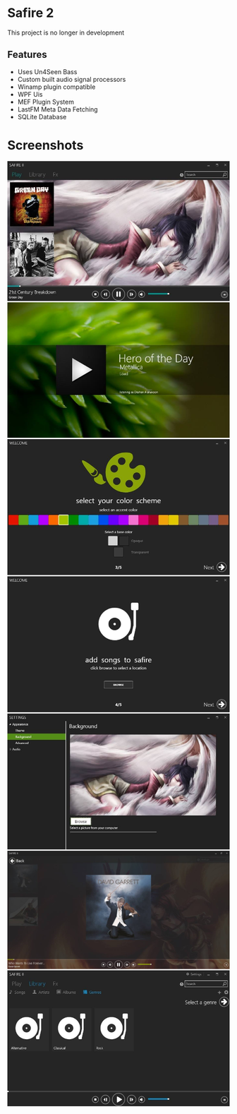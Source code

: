 # Safire 2

This project is no longer in development

## Features
* Uses Un4Seen Bass
* Custom built audio signal processors
* Winamp plugin compatible
* WPF Uis
* MEF Plugin System
* LastFM Meta Data Fetching
* SQLite Database

# Screenshots
![alt text](https://raw.githubusercontent.com/VoidArtanis/Safire2/master/Screenshots/10277421_10203948194771090_6393235656439171366_n.jpg)
![alt text](https://raw.githubusercontent.com/VoidArtanis/Safire2/master/Screenshots/10301293_10204098581210657_5101518346651344511_n.jpg)
![alt text](https://raw.githubusercontent.com/VoidArtanis/Safire2/master/Screenshots/10414565_10204198543589654_972837007934190321_n.jpg)
![alt text](https://raw.githubusercontent.com/VoidArtanis/Safire2/master/Screenshots/10262270_10204198547309747_9110993409025328133_n.jpg)
![alt text](https://raw.githubusercontent.com/VoidArtanis/Safire2/master/Screenshots/10257695_10203942057297657_2395108502767687584_n.jpg)
![alt text](https://raw.githubusercontent.com/VoidArtanis/Safire2/master/Screenshots/10293800_10203911459292726_955918261143647797_o.jpg)
![alt text](https://raw.githubusercontent.com/VoidArtanis/Safire2/master/Screenshots/10341416_10204041583545751_8138104127363257232_n.jpg)
